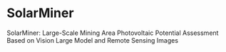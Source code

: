 # SolarMiner
SolarMiner: Large-Scale Mining Area Photovoltaic Potential Assessment Based on Vision Large Model and Remote Sensing Images
